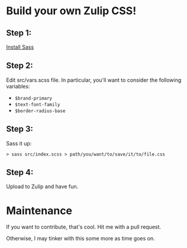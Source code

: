 # Build your own Zulip CSS!

## Step 1:

[Install Sass](https://sass-lang.com/install)

## Step 2:

Edit src/vars.scss file.
In particular, you'll want to consider the following variables:

 * `$brand-primary`
 * `$text-font-family`
 * `$border-radius-base`

## Step 3:

Sass it up:

```
> sass src/index.scss > path/you/want/to/save/it/to/file.css
```

## Step 4:

Upload to Zulip and have fun.



# Maintenance

If you want to contribute, that's cool. Hit me with a pull request.

Otherwise, I may tinker with this some more as time goes on.
